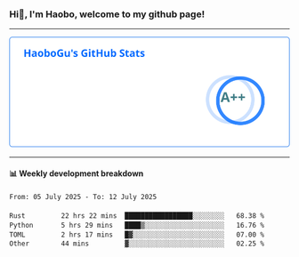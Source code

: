 <!--<h2 align="center"> Hi👋, I'm Haobo, welcome to my github page! </h2>-->
### Hi👋, I'm Haobo, welcome to my github page!
-------

<img href="https://github.com/HaoboGu" src="assets/stats.svg" alt="github stats" /> 

-------

#### 📊 **Weekly development breakdown**
<!--START_SECTION:waka-->

```txt
From: 05 July 2025 - To: 12 July 2025

Rust         22 hrs 22 mins  █████████████████░░░░░░░░   68.38 %
Python       5 hrs 29 mins   ████▒░░░░░░░░░░░░░░░░░░░░   16.76 %
TOML         2 hrs 17 mins   █▓░░░░░░░░░░░░░░░░░░░░░░░   07.00 %
Other        44 mins         ▓░░░░░░░░░░░░░░░░░░░░░░░░   02.25 %
```

<!--END_SECTION:waka-->
<!--
backup url: https://github-readme-status-dusky-ten.vercel.app/api?username=HaoboGu&count_private=true&show_icons=true&theme=transparent&border_color=2f80ed
-->
<!--
**HaoboGu/HaoboGu** is a ✨ _special_ ✨ repository because its `README.md` (this file) appears on your GitHub profile.

Here are some ideas to get you started:

- 🔭 I’m currently working on AI-assisted programming tools
- 🌱 I’m currently learning ...
- 👯 I’m looking to collaborate on ...
- 🤔 I’m looking for help with ...
- 💬 Ask me about ...
- 📫 How to reach me: ...
- 😄 Pronouns: ...
- ⚡ Fun fact: ...
-->
